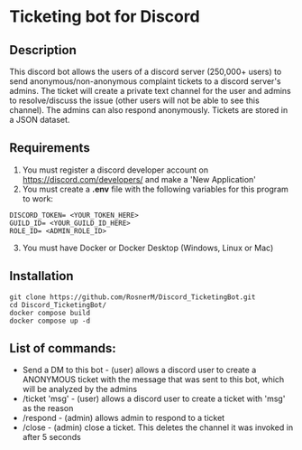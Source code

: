 # Ticketing bot for Discord

## Description
This discord bot allows the users of a discord server (250,000+ users) to send anonymous/non-anonymous complaint tickets to a discord server's admins. The ticket will create a private text channel for the user and admins to resolve/discuss the issue (other users will not be able to see this channel). The admins can also respond anonymously. Tickets are stored in a JSON dataset.

## Requirements
1. You must register a discord developer account on https://discord.com/developers/ and make a 'New Application'
2. You must create a **.env** file with the following variables for this program to work:
```
DISCORD_TOKEN= <YOUR_TOKEN_HERE>
GUILD_ID= <YOUR_GUILD_ID_HERE> 
ROLE_ID= <ADMIN_ROLE_ID>
```
3. You must have Docker or Docker Desktop (Windows, Linux or Mac)

## Installation
```
git clone https://github.com/RosnerM/Discord_TicketingBot.git
cd Discord_TicketingBot/
docker compose build
docker compose up -d
```


## List of commands:

- Send a DM to this bot - (user) allows a discord user to create a ANONYMOUS ticket with the message that was sent to this bot, which will be analyzed by the admins
- /ticket 'msg' - (user) allows a discord user to create a ticket with 'msg' as the reason
- /respond - (admin) allows admin to respond to a ticket
- /close - (admin) close a ticket. This deletes the channel it was invoked in after 5 seconds